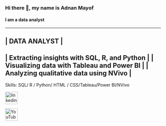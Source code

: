 ### Hi there 👋, my name is Adnan Mayof
#### I am a data analyst
 
 --------------------------------------------------
|                   DATA ANALYST                 |
--------------------------------------------------
| Extracting insights with SQL, R, and Python   |
| Visualizing data with Tableau and Power BI    |
| Analyzing qualitative data using NVivo        |
--------------------------------------------------


Skills: SQL/ R / Python/ HTML / CSS/Tableau/Power BI/NVivo



[<img src='https://cdn.jsdelivr.net/npm/simple-icons@3.0.1/icons/linkedin.svg' alt='linkedin' height='40'>](https://www.linkedin.com/in/https://www.linkedin.com/in/adnanmayof//) 

[<img src='https://cdn.jsdelivr.net/npm/simple-icons@3.0.1/icons/youtube.svg' alt='YouTube' height='40'>](https://www.youtube.com/channel/https://www.youtube.com/channel/UCNFVwcGoc8WQmPGs287geNw)  



 



